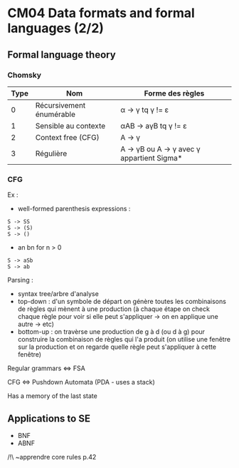# CM04 Data formats and formal languages (2/2)

## Formal language theory

### Chomsky

| Type      | Nom | Forme des règles |
| ----------- | ----------- | - |
| 0 | Récursivement énumérable | α -> γ tq γ != ε |
| 1 | Sensible au contexte | αAB -> aγB tq γ != ε |
| 2 | Context free (CFG) | A -> γ |
| 3 | Régulière | A -> γB ou A -> γ avec γ appartient Sigma\* |

### CFG

Ex :
- well-formed parenthesis expressions :
```
S -> SS
S -> (S)
S -> ()
```
- an bn for n > 0
```
S -> aSb
S -> ab
```

Parsing :
- syntax tree/arbre d'analyse
- top-down : d'un symbole de départ on génère toutes les combinaisons de règles
  qui mènent à une production
  (à chaque étape on check chaque règle pour voir si elle peut s'appliquer ->
  on en applique une autre -> etc)
- bottom-up : on travèrse une production de g à d (ou d à g) pour construire la
  combinaison de règles qui l'a produit
  (on utilise une fenêtre sur la production et on regarde quelle règle peut
  s'appliquer à cette fenêtre)

Regular grammars <=> FSA

CFG <=> Pushdown Automata (PDA - uses a stack)

Has a memory of the last state

## Applications to SE

- BNF
- ABNF

/!\ ~apprendre core rules p.42

